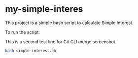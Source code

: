 # my-simple-interes

This project is a simple bash script to calculate Simple Interest.

To run the script:

This is a second test line for Git CLI merge screenshot.

```bash
bash simple-interest.sh
